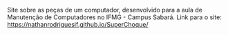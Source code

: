 Site sobre as peças de um computador, desenvolvido para a aula de Manutenção de Computadores no IFMG - Campus Sabará.
Link para o site: https://nathanrodriguesif.github.io/SuperChoque/
